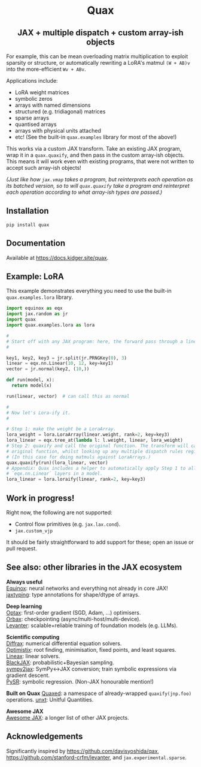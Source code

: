 <h1 align="center">Quax</h1>
<h2 align="center">JAX + multiple dispatch + custom array-ish objects</h2>

For example, this can be mean overloading matrix multiplication to exploit sparsity or structure, or automatically rewriting a LoRA's matmul `(W + AB)v` into the more-efficient `Wv + ABv`.

Applications include:

- LoRA weight matrices
- symbolic zeros
- arrays with named dimensions
- structured (e.g. tridiagonal) matrices
- sparse arrays
- quantised arrays
- arrays with physical units attached
- etc! (See the built-in `quax.examples` library for most of the above!)

This works via a custom JAX transform. Take an existing JAX program, wrap it in a `quax.quaxify`, and then pass in the custom array-ish objects. This means it will work even with existing programs, that were not written to accept such array-ish objects!

_(Just like how `jax.vmap` takes a program, but reinterprets each operation as its batched version, so to will `quax.quaxify` take a program and reinterpret each operation according to what array-ish types are passed.)_

## Installation

```
pip install quax
```

## Documentation

Available at https://docs.kidger.site/quax.

## Example: LoRA

This example demonstrates everything you need to use the built-in `quax.examples.lora` library.

```python
import equinox as eqx
import jax.random as jr
import quax
import quax.examples.lora as lora

#
# Start off with any JAX program: here, the forward pass through a linear layer.
#

key1, key2, key3 = jr.split(jr.PRNGKey(0), 3)
linear = eqx.nn.Linear(10, 12, key=key1)
vector = jr.normal(key2, (10,))

def run(model, x):
  return model(x)

run(linear, vector)  # can call this as normal

#
# Now let's Lora-ify it.
#

# Step 1: make the weight be a LoraArray.
lora_weight = lora.LoraArray(linear.weight, rank=2, key=key3)
lora_linear = eqx.tree_at(lambda l: l.weight, linear, lora_weight)
# Step 2: quaxify and call the original function. The transform will call the
# original function, whilst looking up any multiple dispatch rules registered.
# (In this case for doing matmuls against LoraArrays.)
quax.quaxify(run)(lora_linear, vector)
# Appendix: Quax includes a helper to automatically apply Step 1 to all
# `eqx.nn.Linear` layers in a model.
lora_linear = lora.loraify(linear, rank=2, key=key3)
```

## Work in progress!

Right now, the following are not supported:

- Control flow primitives (e.g. `jax.lax.cond`).
- `jax.custom_vjp`

It should be fairly straightforward to add support for these; open an issue or pull request.

## See also: other libraries in the JAX ecosystem

**Always useful**  
[Equinox](https://github.com/patrick-kidger/equinox): neural networks and everything not already in core JAX!  
[jaxtyping](https://github.com/patrick-kidger/jaxtyping): type annotations for shape/dtype of arrays.  

**Deep learning**  
[Optax](https://github.com/deepmind/optax): first-order gradient (SGD, Adam, ...) optimisers.  
[Orbax](https://github.com/google/orbax): checkpointing (async/multi-host/multi-device).  
[Levanter](https://github.com/stanford-crfm/levanter): scalable+reliable training of foundation models (e.g. LLMs).  

**Scientific computing**  
[Diffrax](https://github.com/patrick-kidger/diffrax): numerical differential equation solvers.  
[Optimistix](https://github.com/patrick-kidger/optimistix): root finding, minimisation, fixed points, and least squares.  
[Lineax](https://github.com/patrick-kidger/lineax): linear solvers.  
[BlackJAX](https://github.com/blackjax-devs/blackjax): probabilistic+Bayesian sampling.  
[sympy2jax](https://github.com/patrick-kidger/sympy2jax): SymPy<->JAX conversion; train symbolic expressions via gradient descent.  
[PySR](https://github.com/milesCranmer/PySR): symbolic regression. (Non-JAX honourable mention!)  

**Built on Quax**
[Quaxed](https://github.com/GalacticDynamics/quaxed): a namespace of already-wrapped `quaxify(jnp.foo)` operations.
[unxt](https://github.com/GalacticDynamics/unxt): Unitful Quantities.

**Awesome JAX**  
[Awesome JAX](https://github.com/n2cholas/awesome-jax): a longer list of other JAX projects.  

## Acknowledgements

Significantly inspired by https://github.com/davisyoshida/qax, https://github.com/stanford-crfm/levanter, and `jax.experimental.sparse`.
